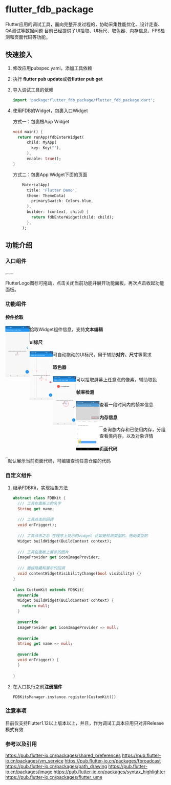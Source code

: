 # flutter_fdb_package
Flutter应用的调试工具，面向完整开发过程的，协助采集性能优化、设计走查、QA测试等数据问题
目前已经提供了UI拾取、UI标尺、取色器、内存信息、FPS检测和页面代码等功能。

## 快速接入
1. 修改应用pubspec.yaml，添加工具依赖

   

2. 执行 **flutter pub update**或者**flutter pub get**

   

3. 导入调试工具的依赖

   ```dart
   import 'package:flutter_fdb_package/flutter_fdb_package.dart';
   ```

   

4. 使用FDB的Widget，包裹入口Widget

   方式一：包裹根App Widget

   ```dart
   void main() {
     return runApp(fdbEnterWidget(
         child: MyApp(
           key: Key(""),
         ),
         enable: true));
   }
   ```

   方式二：包裹App Widget下面的页面

   ```dart
       MaterialApp(
         title: 'Flutter Demo',
         theme: ThemeData(
           primarySwatch: Colors.blue,
         ),
         builder: (context, child) {
           return fdbEnterWidget(child: child);
         },
       );
   ```

## 功能介绍

### 入口组件

<img src="assets/entry_widget.gif" alt="entry_widget" style="zoom:25%;" />

FlutterLogo图标可拖动，点击关闭当前功能并展开功能面板，再次点击收起功能面板。

### 功能组件

#### 控件拾取

<img src="assets/widget_kit.gif" alt="widget_kit" style="zoom:25%;" align="left" />



拾取Widget组件信息，支持**文本编辑**

#### ui标尺

<img src="assets/ui_ruler.png" alt="ui_ruler" style="zoom:15%;" align="left" />

可自动拖动的UI标尺，用于辅助**对齐、尺寸**等需求

#### 取色器

<img src="assets/color.png" alt="ui_ruler" style="zoom:15%;" align="left" />

可以拾取屏幕上任意点的像素，辅助取色



#### 帧率检测

<img src="assets/fps.png" alt="memory" style="zoom:15%;" align="left" />

查看一段时间内的帧率信息



#### 内存信息

<img src="assets/memory.gif" alt="memory" style="zoom:15%;" align="left" />

查询总内存和已使用内存，分组查看类内存，以及对象详情



#### 页面代码

<img src="assets/code.gif" alt="code" style="zoom:15%;" align="left" />

默认展示当前页面代码，可编辑查询任意仓库的代码



### 自定义组件

1. 继承FDBKit，实现抽象方法

   ```dart
   abstract class FDBKit {
     /// 工具在面板上的名字
     String get name;
   
     /// 工具点击的回调
     void onTrigger();
   
     /// 工具点击之后 在程序上显示的widget 比如是检测类型的、拖动类型的
     Widget buildWidget(BuildContext context);
   
     /// 工具在面板上展示的图片
     ImageProvider get iconImageProvider;
   
     /// 面板隐藏和展示的回调
     void contentWidgetVisibilityChange(bool visibility) {}
   }
   
   class CustomKit extends FDBKit{
     @override
     Widget buildWidget(BuildContext context) {
       return null;
     }
   
     @override
     ImageProvider get iconImageProvider => null;
   
     @override
     String get name => null;
   
     @override
     void onTrigger() {
     }
     
   }
   ```

   

2. 在入口执行之前**注册插件**

   ```dart
   FDBKitsManager.instance.register(CustomKit())
   ```

   

### 注意事项

目前仅支持Flutter1.12以上版本以上，并且，作为调试工具本应用只对非Release模式有效

### 参考以及引用

https://pub.flutter-io.cn/packages/shared_preferences
https://pub.flutter-io.cn/packages/vm_service
https://pub.flutter-io.cn/packages/fbroadcast
https://pub.flutter-io.cn/packages/path_drawing
https://pub.flutter-io.cn/packages/image
https://pub.flutter-io.cn/packages/syntax_highlighter
https://pub.flutter-io.cn/packages/flutter_ume
